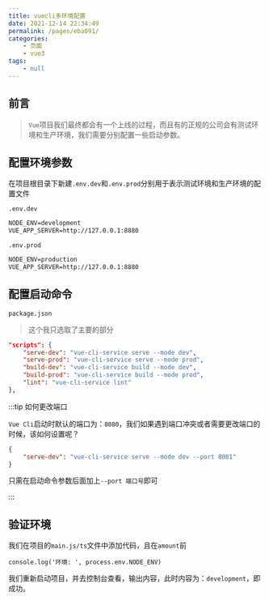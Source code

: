 ```yaml
---
title: vuecli多环境配置
date: 2021-12-14 22:34:49
permalink: /pages/eba091/
categories:
    - 页面
    - vue3
tags:
    - null
---
```


## 前言

> `Vue`项目我们最终都会有一个上线的过程，而且有的正规的公司会有测试环境和生产环境，我们需要分别配置一些启动参数。

<!-- more -->

## 配置环境参数

在项目根目录下新建`.env.dev`和`.env.prod`分别用于表示测试环境和生产环境的配置文件

`.env.dev`

```txt
NODE_ENV=development
VUE_APP_SERVER=http://127.0.0.1:8880
```

`.env.prod`

```txt
NODE_ENV=production
VUE_APP_SERVER=http://127.0.0.1:8880
```

## 配置启动命令

`package.json`

> 这个我只选取了主要的部分

```json
"scripts": {
    "serve-dev": "vue-cli-service serve --mode dev",
    "serve-prod": "vue-cli-service serve --mode prod",
    "build-dev": "vue-cli-service build --mode dev",
    "build-prod": "vue-cli-service build --mode prod",
    "lint": "vue-cli-service lint"
},
```

:::tip 如何更改端口

`Vue Cli`启动时默认的端口为：`8080`，我们如果遇到端口冲突或者需要更改端口的时候，该如何设置呢？

```json
{
    "serve-dev": "vue-cli-service serve --mode dev --port 8081"
}
```

只需在启动命令参数后面加上`--port 端口号`即可

:::

## 验证环境

我们在项目的`main.js/ts`文件中添加代码，且在`amount`前

```tsx
console.log('环境: ', process.env.NODE_ENV)
```

我们重新启动项目，并去控制台查看，输出内容，此时内容为：`development`，即成功。
